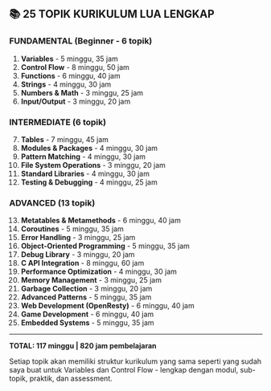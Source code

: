 ## 📚 25 TOPIK KURIKULUM LUA LENGKAP

### **FUNDAMENTAL (Beginner - 6 topik)**

1. **Variables** - 5 minggu, 35 jam
2. **Control Flow** - 8 minggu, 50 jam
3. **Functions** - 6 minggu, 40 jam
4. **Strings** - 4 minggu, 30 jam
5. **Numbers & Math** - 3 minggu, 25 jam
6. **Input/Output** - 3 minggu, 20 jam

### **INTERMEDIATE (6 topik)**

7. **Tables** - 7 minggu, 45 jam
8. **Modules & Packages** - 4 minggu, 30 jam
9. **Pattern Matching** - 4 minggu, 30 jam
10. **File System Operations** - 3 minggu, 20 jam
11. **Standard Libraries** - 4 minggu, 30 jam
12. **Testing & Debugging** - 4 minggu, 25 jam

### **ADVANCED (13 topik)**

13. **Metatables & Metamethods** - 6 minggu, 40 jam
14. **Coroutines** - 5 minggu, 35 jam
15. **Error Handling** - 3 minggu, 25 jam
16. **Object-Oriented Programming** - 5 minggu, 35 jam
17. **Debug Library** - 3 minggu, 20 jam
18. **C API Integration** - 8 minggu, 60 jam
19. **Performance Optimization** - 4 minggu, 30 jam
20. **Memory Management** - 3 minggu, 25 jam
21. **Garbage Collection** - 3 minggu, 20 jam
22. **Advanced Patterns** - 5 minggu, 35 jam
23. **Web Development (OpenResty)** - 6 minggu, 40 jam
24. **Game Development** - 6 minggu, 40 jam
25. **Embedded Systems** - 5 minggu, 35 jam

---

**TOTAL: 117 minggu | 820 jam pembelajaran**

Setiap topik akan memiliki struktur kurikulum yang sama seperti yang sudah saya buat untuk Variables dan Control Flow - lengkap dengan modul, sub-topik, praktik, dan assessment.
